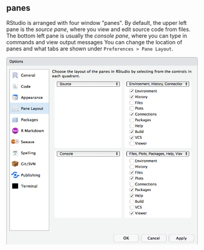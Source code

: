 
## panes

RStudio is arranged with four window "panes". By default, the upper left pane is the *source pane*, where you view and edit source code from files. The bottom left pane is usually the *console pane*, where you can type in commands and view output messages You can change the location of panes and what tabs are shown under `Preferences > Pane Layout`.

![](images/defs/panes.png)

